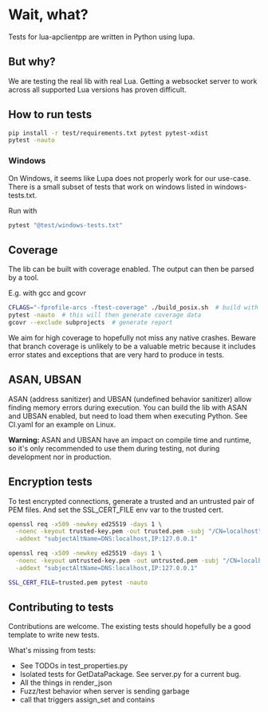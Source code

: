 # Wait, what?

Tests for lua-apclientpp are written in Python using lupa.

## But why?

We are testing the real lib with real Lua.
Getting a websocket server to work across all supported Lua versions has proven difficult.

## How to run tests

```sh
pip install -r test/requirements.txt pytest pytest-xdist
pytest -nauto
```

### Windows

On Windows, it seems like Lupa does not properly work for our use-case.
There is a small subset of tests that work on windows listed in windows-tests.txt.

Run with
```sh
pytest "@test/windows-tests.txt"
```

## Coverage

The lib can be built with coverage enabled.
The output can then be parsed by a tool.

E.g. with gcc and gcovr
```sh
CFLAGS="-fprofile-arcs -ftest-coverage" ./build_posix.sh  # build with instrumentation
pytest -nauto  # this will then generate coverage data
gcovr --exclude subprojects  # generate report
```

We aim for high coverage to hopefully not miss any native crashes.
Beware that branch coverage is unlikely to be a valuable metric because it includes error states and exceptions that are
very hard to produce in tests.

## ASAN, UBSAN

ASAN (address sanitizer) and UBSAN (undefined behavior sanitizer) allow finding memory errors during execution.
You can build the lib with ASAN and UBSAN enabled, but need to load them when executing Python.
See CI.yaml for an example on Linux.

**Warning:** ASAN and UBSAN have an impact on compile time and runtime, so it's only recommended to use them during
testing, not during development nor in production.

## Encryption tests

To test encrypted connections, generate a trusted and an untrusted pair of PEM files.
And set the SSL_CERT_FILE env var to the trusted cert.

```sh
openssl req -x509 -newkey ed25519 -days 1 \
  -noenc -keyout trusted-key.pem -out trusted.pem -subj "/CN=localhost" \
  -addext "subjectAltName=DNS:localhost,IP:127.0.0.1"

openssl req -x509 -newkey ed25519 -days 1 \
  -noenc -keyout untrusted-key.pem -out untrusted.pem -subj "/CN=localhost" \
  -addext "subjectAltName=DNS:localhost,IP:127.0.0.1"

SSL_CERT_FILE=trusted.pem pytest -nauto
```

## Contributing to tests

Contributions are welcome. The existing tests should hopefully be a good template to write new tests.

What's missing from tests:

* See TODOs in test_properties.py
* Isolated tests for GetDataPackage. See server.py for a current bug.
* All the things in render_json
* Fuzz/test behavior when server is sending garbage
* call that triggers assign_set and contains
